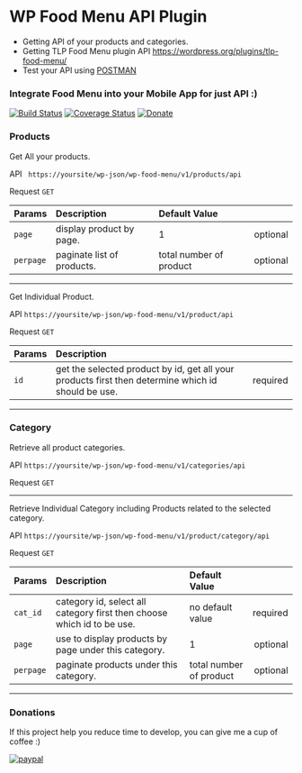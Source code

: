 # WP Food Menu API Plugin
- Getting API of your products and categories.
- Getting TLP Food Menu plugin API https://wordpress.org/plugins/tlp-food-menu/
- Test your API using <a href="https://www.getpostman.com/" target="_blank">POSTMAN</a>

### Integrate Food Menu into your Mobile App for just API :)


[![Build Status](http://img.shields.io/travis/badges/badgerbadgerbadger.svg?style=flat-square)](https://travis-ci.org/badges/badgerbadgerbadger) [![Coverage Status](http://img.shields.io/coveralls/badges/badgerbadgerbadger.svg?style=flat-square)](https://coveralls.io/r/badges/badgerbadgerbadger) [![Donate](https://img.shields.io/badge/Donate-PayPal-green.svg)](https://www.paypal.me/jundellagbo)

### Products
Get All your products.

API ``` https://yoursite/wp-json/wp-food-menu/v1/products/api```

Request ```GET```

| Params        | Description                | Default Value           |          |
| ------------- |:---------------------------|:------------------------| --------:|
| ```page```    | display product by page.   | 1                       | optional |
| ```perpage``` | paginate list of products. | total number of product | optional |

---
Get Individual Product.

API ```https://yoursite/wp-json/wp-food-menu/v1/product/api```

Request ```GET```

| Params        | Description                                                                                        |          |
| ------------- |:---------------------------------------------------------------------------------------------------|----------|
| ```id```      | get the selected product by id, get all your products first then determine which id should be use. | required |

---

### Category

Retrieve all product categories.

API ```https://yoursite/wp-json/wp-food-menu/v1/categories/api```

Request ```GET```

---

Retrieve Individual Category including Products related to the selected category.

API ```https://yoursite/wp-json/wp-food-menu/v1/product/category/api```

Request ```GET```

| Params        | Description                                                                    | Default Value           |          |
| ------------- |:-------------------------------------------------------------------------------|:------------------------| --------:|
| ```cat_id```  | category id, select all category first then choose which id to be use.         | no default value        | required |
| ```page```    | use to display products by page under this category.                           | 1                       | optional |
| ```perpage``` | paginate products under this category.                                         | total number of product | optional |

---

### Donations

If this project help you reduce time to develop, you can give me a cup of coffee :) 

[![paypal](https://www.paypalobjects.com/en_US/i/btn/btn_donateCC_LG.gif)](https://www.paypal.me/jundellagbo)

